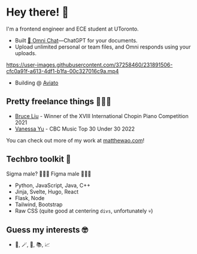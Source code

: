 # Hey there! 👋
I'm a frontend engineer and ECE student at UToronto.

- Built [💬 Omni Chat](https://omnilabs.ai/chat)—ChatGPT for your documents. 
- Upload unlimited personal or team files, and Omni responds using your uploads.


https://user-images.githubusercontent.com/37258460/231891506-cfc0a91f-a613-4df1-b1fa-00c327016c9a.mp4

- Building @ [Aviato](https://joinaviato.com)

## Pretty freelance things 🧑🏻‍💻

- [Bruce Liu](https://bruceliu.matthewao.com) - Winner of the XVIII International
Chopin Piano Competition 2021 
- [Vanessa Yu](https://vanessayu.com) - CBC Music Top 30 Under 30 2022

You can check out more of my work at [matthewao.com](https://matthewao.com)!

## Techbro toolkit 💼

Sigma male? 🙅🏻‍♂️ Figma male 🙋🏻‍♂️ 

- Python, JavaScript, Java, C++
- Jinja, Svelte, Hugo, React
- Flask, Node
- Tailwind, Bootstrap
- Raw CSS (quite good at centering `divs`, unfortunately 💀)

## Guess my interests 🤓

- 🎹, 🪄, 🤸, 📚, 📈 
